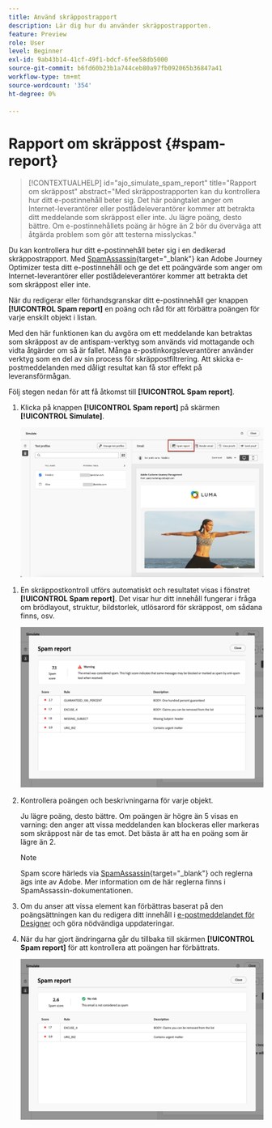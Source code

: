 ```yaml
---
title: Använd skräppostrapport
description: Lär dig hur du använder skräppostrapporten.
feature: Preview
role: User
level: Beginner
exl-id: 9ab43b14-41cf-49f1-bdcf-6fee58db5000
source-git-commit: b6fd60b23b1a744ceb80a97fb092065b36847a41
workflow-type: tm+mt
source-wordcount: '354'
ht-degree: 0%

---
```


# Rapport om skräppost {#spam-report}

>[!CONTEXTUALHELP]
>id="ajo_simulate_spam_report"
>title="Rapport om skräppost"
>abstract="Med skräppostrapporten kan du kontrollera hur ditt e-postinnehåll beter sig. Det här poängtalet anger om Internet-leverantörer eller postlådeleverantörer kommer att betrakta ditt meddelande som skräppost eller inte. Ju lägre poäng, desto bättre. Om e-postinnehållets poäng är högre än 2 bör du överväga att åtgärda problem som gör att testerna misslyckas."

Du kan kontrollera hur ditt e-postinnehåll beter sig i en dedikerad skräppostrapport. Med [SpamAssassin](https://spamassassin.apache.org/){target="_blank"} kan Adobe Journey Optimizer testa ditt e-postinnehåll och ge det ett poängvärde som anger om Internet-leverantörer eller postlådeleverantörer kommer att betrakta det som skräppost eller inte.

När du redigerar eller förhandsgranskar ditt e-postinnehåll ger knappen **[!UICONTROL Spam report]** en poäng och råd för att förbättra poängen för varje enskilt objekt i listan.

Med den här funktionen kan du avgöra om ett meddelande kan betraktas som skräppost av de antispam-verktyg som används vid mottagande och vidta åtgärder om så är fallet. Många e-postinkorgsleverantörer använder verktyg som en del av sin process för skräppostfiltrering. Att skicka e-postmeddelanden med dåligt resultat kan få stor effekt på leveransförmågan.

Följ stegen nedan för att få åtkomst till **[!UICONTROL Spam report]**.

1. Klicka på knappen **[!UICONTROL Spam report]** på skärmen **[!UICONTROL Simulate]**.

   ![](assets/spam-report-button.png)

<!--
    You can also open the [Email Designer](../email/content-from-scratch.md), click the **[!UICONTROL More]** button and select **[!UICONTROL Check spam score]** from the menu.

    ![](assets/spam-report-check-score.png)
-->

1. En skräppostkontroll utförs automatiskt och resultatet visas i fönstret **[!UICONTROL Spam report]**. Det visar hur ditt innehåll fungerar i fråga om brödlayout, struktur, bildstorlek, utlösarord för skräppost, om sådana finns, osv.

   ![](assets/spam-report-high-score.png)

1. Kontrollera poängen och beskrivningarna för varje objekt.

   Ju lägre poäng, desto bättre. Om poängen är högre än 5 visas en varning: den anger att vissa meddelanden kan blockeras eller markeras som skräppost när de tas emot. Det bästa är att ha en poäng som är lägre än 2.

   >[!NOTE]
   >
   >Spam score härleds via [SpamAssassin](https://spamassassin.apache.org/){target="_blank"} och reglerna ägs inte av Adobe. Mer information om de här reglerna finns i SpamAssassin-dokumentationen.
   >

1. Om du anser att vissa element kan förbättras baserat på den poängsättningen kan du redigera ditt innehåll i [e-postmeddelandet för Designer](../email/content-from-scratch.md) och göra nödvändiga uppdateringar.

1. När du har gjort ändringarna går du tillbaka till skärmen **[!UICONTROL Spam report]** för att kontrollera att poängen har förbättrats.

   ![](assets/spam-report-low-score.png)

<!--You can also check the message's alerts for warnings on potential risk of spam detection. Follow the steps below.

1. Click the **[!UICONTROL Alerts]** button on top right of the screen. [Learn more about email alerts](../email/create-email.md#check-email-alerts)

1. If **[!UICONTROL Spam checker alert]** is displayed, you should check your content for a potential risk of spam using the **[!UICONTROL Spam report]** feature as detailed above.

    ![](assets/spam-report-alert.png)
-->
